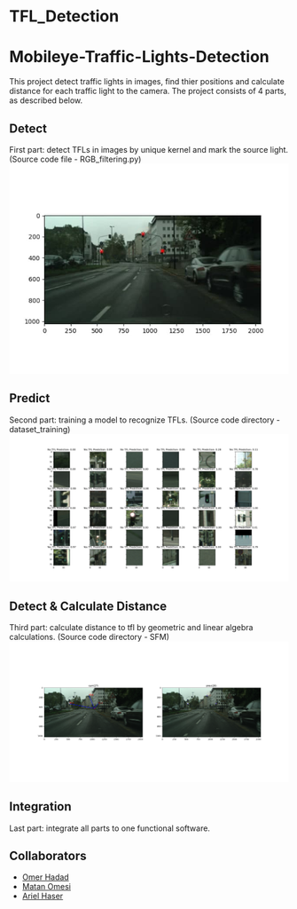 # TFL_Detection
# Mobileye-Traffic-Lights-Detection
This project detect traffic lights in images, find thier positions and calculate distance for each traffic light to the camera.
The project consists of 4 parts, as described below.

## Detect
First part: detect TFLs in images by unique kernel and mark the source light. 
(Source code file - RGB_filtering.py)
![Image](./Figure_1.jpg)

## Predict
Second part: training a model to recognize TFLs.
(Source code directory - dataset_training)
![Image](./TFL-Predict.png)

## Detect & Calculate Distance
Third part: calculate distance to tfl by geometric and linear algebra calculations.
(Source code directory - SFM)
![Image](./Figure_2.png)

## Integration
Last part: integrate all parts to one functional software.

## Collaborators
- [Omer Hadad](https://github.com/omerhad)
- [Matan Omesi](https://github.com/matan1346)
- [Ariel Haser](https://github.com/arielhaser)

